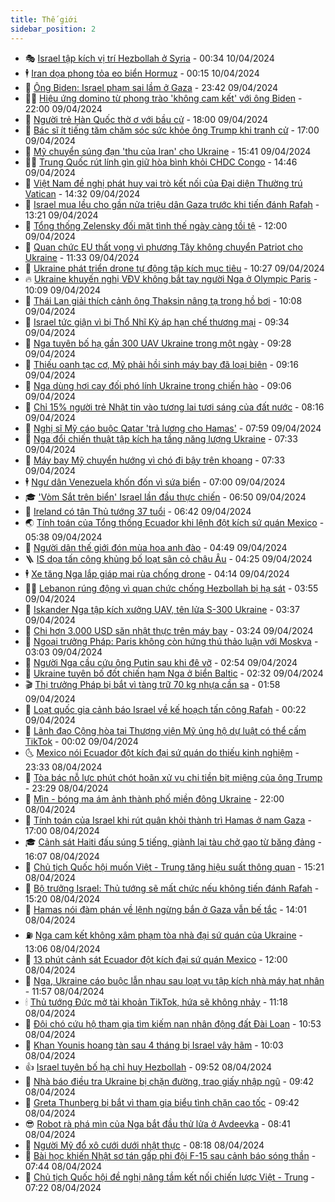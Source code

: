 ```yaml
---
title: Thế giới
sidebar_position: 2
---
```


<!-- vnexpress-the-gioi:START -->
- 🎭 [Israel tập kích vị trí Hezbollah ở Syria](https://vnexpress.net/israel-tap-kich-vi-tri-hezbollah-o-syria-4732446.html) - 00:34 10/04/2024
- 🕴 [Iran dọa phong tỏa eo biển Hormuz](https://vnexpress.net/iran-doa-phong-toa-eo-bien-hormuz-4732435.html) - 00:15 10/04/2024
- 🤭 [Ông Biden: Israel phạm sai lầm ở Gaza](https://vnexpress.net/ong-biden-israel-pham-sai-lam-o-gaza-4732436.html) - 23:42 09/04/2024
- 🧑‍💻 [Hiệu ứng domino từ phong trào &#39;không cam kết&#39; với ông Biden](https://vnexpress.net/hieu-ung-domino-tu-phong-trao-khong-cam-ket-voi-ong-biden-4723872.html) - 22:00 09/04/2024
- 🦏 [Người trẻ Hàn Quốc thờ ơ với bầu cử](https://vnexpress.net/nguoi-tre-han-quoc-tho-o-voi-bau-cu-4732299.html) - 18:00 09/04/2024
- 🦒 [Bác sĩ ít tiếng tăm chăm sóc sức khỏe ông Trump khi tranh cử](https://vnexpress.net/bac-si-it-tieng-tam-cham-soc-suc-khoe-ong-trump-khi-tranh-cu-4731993.html) - 17:00 09/04/2024
- 🌈 [Mỹ chuyển súng đạn &#39;thu của Iran&#39; cho Ukraine](https://vnexpress.net/my-chuyen-sung-dan-thu-cua-iran-cho-ukraine-4732379.html) - 15:41 09/04/2024
- 🧑‍🏫 [Trung Quốc rút lính gìn giữ hòa bình khỏi CHDC Congo](https://vnexpress.net/trung-quoc-rut-linh-gin-giu-hoa-binh-khoi-chdc-congo-4732388.html) - 14:46 09/04/2024
- 🐲 [Việt Nam đề nghị phát huy vai trò kết nối của Đại diện Thường trú Vatican](https://vnexpress.net/viet-nam-de-nghi-phat-huy-vai-tro-ket-noi-cua-dai-dien-thuong-tru-vatican-4732395.html) - 14:32 09/04/2024
- 🦒 [Israel mua lều cho gần nửa triệu dân Gaza trước khi tiến đánh Rafah](https://vnexpress.net/israel-mua-leu-cho-gan-nua-trieu-dan-gaza-truoc-khi-tien-danh-rafah-4732384.html) - 13:21 09/04/2024
- 🐻 [Tổng thống Zelensky đối mặt tình thế ngày càng tồi tệ](https://vnexpress.net/tong-thong-zelensky-doi-mat-tinh-the-ngay-cang-toi-te-4731561.html) - 12:00 09/04/2024
- 🚀 [Quan chức EU thất vọng vì phương Tây không chuyển Patriot cho Ukraine](https://vnexpress.net/quan-chuc-eu-that-vong-vi-phuong-tay-khong-chuyen-patriot-cho-ukraine-4732369.html) - 11:33 09/04/2024
- 🥰 [Ukraine phát triển drone tự động tập kích mục tiêu](https://vnexpress.net/ukraine-phat-trien-drone-tu-dong-tap-kich-muc-tieu-4732156.html) - 10:27 09/04/2024
- 🔥 [Ukraine khuyến nghị VĐV không bắt tay người Nga ở Olympic Paris](https://vnexpress.net/ukraine-khuyen-nghi-vdv-khong-bat-tay-nguoi-nga-o-olympic-paris-4732249.html) - 10:09 09/04/2024
- 🥳 [Thái Lan giải thích cảnh ông Thaksin nâng tạ trong hồ bơi](https://vnexpress.net/thai-lan-giai-thich-canh-ong-thaksin-nang-ta-trong-ho-boi-4732290.html) - 10:08 09/04/2024
- 💼 [Israel tức giận vì bị Thổ Nhĩ Kỳ áp hạn chế thương mại](https://vnexpress.net/israel-tuc-gian-vi-bi-tho-nhi-ky-ap-han-che-thuong-mai-4732285.html) - 09:34 09/04/2024
- 🤡 [Nga tuyên bố hạ gần 300 UAV Ukraine trong một ngày](https://vnexpress.net/nga-tuyen-bo-ha-gan-300-uav-ukraine-trong-mot-ngay-4732241.html) - 09:28 09/04/2024
- 🌁 [Thiếu oanh tạc cơ, Mỹ phải hồi sinh máy bay đã loại biên](https://vnexpress.net/thieu-oanh-tac-co-my-phai-hoi-sinh-may-bay-da-loai-bien-4732275.html) - 09:16 09/04/2024
- 🤩 [Nga dùng hơi cay đối phó lính Ukraine trong chiến hào](https://vnexpress.net/nga-dung-hoi-cay-doi-pho-linh-ukraine-trong-chien-hao-4732229.html) - 09:06 09/04/2024
- 🎉 [Chỉ 15% người trẻ Nhật tin vào tương lai tươi sáng của đất nước](https://vnexpress.net/chi-15-nguoi-tre-nhat-tin-vao-tuong-lai-tuoi-sang-cua-dat-nuoc-4732204.html) - 08:16 09/04/2024
- 🎉 [Nghị sĩ Mỹ cáo buộc Qatar &#39;trả lương cho Hamas&#39;](https://vnexpress.net/nghi-si-my-cao-buoc-qatar-tra-luong-cho-hamas-4732177.html) - 07:59 09/04/2024
- 🌁 [Nga đổi chiến thuật tập kích hạ tầng năng lượng Ukraine](https://vnexpress.net/nga-doi-chien-thuat-tap-kich-ha-tang-nang-luong-ukraine-4732019.html) - 07:33 09/04/2024
- 🌊 [Máy bay Mỹ chuyển hướng vì chó đi bậy trên khoang](https://vnexpress.net/may-bay-my-chuyen-huong-vi-cho-di-bay-tren-khoang-4732084.html) - 07:33 09/04/2024
- 🕴 [Ngư dân Venezuela khốn đốn vì sứa biển](https://vnexpress.net/ngu-dan-venezuela-khon-don-vi-sua-bien-4732122.html) - 07:00 09/04/2024
- 🎓 [&#39;Vòm Sắt trên biển&#39; Israel lần đầu thực chiến](https://vnexpress.net/vom-sat-tren-bien-israel-lan-dau-thuc-chien-4732069.html) - 06:50 09/04/2024
- 🦩 [Ireland có tân Thủ tướng 37 tuổi](https://vnexpress.net/ireland-co-tan-thu-tuong-37-tuoi-4732134.html) - 06:42 09/04/2024
- 🌏 [Tính toán của Tổng thống Ecuador khi lệnh đột kích sứ quán Mexico](https://vnexpress.net/tinh-toan-cua-tong-thong-ecuador-khi-lenh-dot-kich-su-quan-mexico-4731566.html) - 05:38 09/04/2024
- 🌋 [Người dân thế giới đón mùa hoa anh đào](https://vnexpress.net/nguoi-dan-the-gioi-don-mua-hoa-anh-dao-4732017.html) - 04:49 09/04/2024
- 🪜 [IS dọa tấn công khủng bố loạt sân cỏ châu Âu](https://vnexpress.net/is-doa-tan-cong-khung-bo-loat-san-co-chau-au-4732094.html) - 04:25 09/04/2024
- 🕴 [Xe tăng Nga lắp giáp mai rùa chống drone](https://vnexpress.net/xe-tang-nga-lap-giap-mai-rua-chong-drone-4732016.html) - 04:14 09/04/2024
- 🧑‍🏫 [Lebanon rúng động vì quan chức chống Hezbollah bị hạ sát](https://vnexpress.net/lebanon-rung-dong-vi-quan-chuc-chong-hezbollah-bi-ha-sat-4732004.html) - 03:55 09/04/2024
- 🌮 [Iskander Nga tập kích xưởng UAV, tên lửa S-300 Ukraine](https://vnexpress.net/iskander-nga-tap-kich-xuong-uav-ten-lua-s-300-ukraine-4731997.html) - 03:37 09/04/2024
- 🚦 [Chi hơn 3.000 USD săn nhật thực trên máy bay](https://vnexpress.net/chi-hon-3-000-usd-san-nhat-thuc-tren-may-bay-4732031.html) - 03:24 09/04/2024
- 💫 [Ngoại trưởng Pháp: Paris không còn hứng thú thảo luận với Moskva](https://vnexpress.net/ngoai-truong-phap-paris-khong-con-hung-thu-thao-luan-voi-moskva-4732001.html) - 03:03 09/04/2024
- 🤡 [Người Nga cầu cứu ông Putin sau khi đê vỡ](https://vnexpress.net/nguoi-nga-cau-cuu-ong-putin-sau-khi-de-vo-4732014.html) - 02:54 09/04/2024
- 🦣 [Ukraine tuyên bố đốt chiến hạm Nga ở biển Baltic](https://vnexpress.net/ukraine-tuyen-bo-dot-chien-ham-nga-o-bien-baltic-4732003.html) - 02:32 09/04/2024
- 🎬 [Thị trưởng Pháp bị bắt vì tàng trữ 70 kg nhựa cần sa](https://vnexpress.net/thi-truong-phap-bi-bat-vi-tang-tru-70-kg-nhua-can-sa-4732008.html) - 01:58 09/04/2024
- 🎉 [Loạt quốc gia cảnh báo Israel về kế hoạch tấn công Rafah](https://vnexpress.net/loat-quoc-gia-canh-bao-israel-ve-ke-hoach-tan-cong-rafah-4731973.html) - 00:22 09/04/2024
- 🎡 [Lãnh đạo Cộng hòa tại Thượng viện Mỹ ủng hộ dự luật có thể cấm TikTok](https://vnexpress.net/lanh-dao-cong-hoa-tai-thuong-vien-my-ung-ho-du-luat-co-the-cam-tiktok-4731971.html) - 00:02 09/04/2024
- 🌜 [Mexico nói Ecuador đột kích đại sứ quán do thiếu kinh nghiệm](https://vnexpress.net/mexico-noi-ecuador-dot-kich-dai-su-quan-do-thieu-kinh-nghiem-4731964.html) - 23:33 08/04/2024
- 🎡 [Tòa bác nỗ lực phút chót hoãn xử vụ chi tiền bịt miệng của ông Trump](https://vnexpress.net/toa-bac-no-luc-phut-chot-hoan-xu-vu-chi-tien-bit-mieng-cua-ong-trump-4731958.html) - 23:29 08/04/2024
- 🤗 [Mìn - bóng ma ám ảnh thành phố miền đông Ukraine](https://vnexpress.net/min-bong-ma-am-anh-thanh-pho-mien-dong-ukraine-4731772.html) - 22:00 08/04/2024
- 🦩 [Tính toán của Israel khi rút quân khỏi thành trì Hamas ở nam Gaza](https://vnexpress.net/tinh-toan-cua-israel-khi-rut-quan-khoi-thanh-tri-hamas-o-nam-gaza-4731626.html) - 17:00 08/04/2024
- 🎓 [Cảnh sát Haiti đấu súng 5 tiếng, giành lại tàu chở gạo từ băng đảng](https://vnexpress.net/canh-sat-haiti-dau-sung-5-tieng-gianh-lai-tau-cho-gao-tu-bang-dang-4731942.html) - 16:07 08/04/2024
- 🌁 [Chủ tịch Quốc hội muốn Việt - Trung tăng hiệu suất thông quan](https://vnexpress.net/chu-tich-quoc-hoi-muon-viet-trung-tang-hieu-suat-thong-quan-4731928.html) - 15:21 08/04/2024
- 🤩 [Bộ trưởng Israel: Thủ tướng sẽ mất chức nếu không tiến đánh Rafah](https://vnexpress.net/bo-truong-israel-thu-tuong-se-mat-chuc-neu-khong-tien-danh-rafah-4731922.html) - 15:20 08/04/2024
- 👹 [Hamas nói đàm phán về lệnh ngừng bắn ở Gaza vẫn bế tắc](https://vnexpress.net/hamas-noi-dam-phan-ve-lenh-ngung-ban-o-gaza-van-be-tac-4731924.html) - 14:01 08/04/2024
- ⛽️ [Nga cam kết không xâm phạm tòa nhà đại sứ quán của Ukraine](https://vnexpress.net/nga-cam-ket-khong-xam-pham-toa-nha-dai-su-quan-cua-ukraine-4731906.html) - 13:06 08/04/2024
- 🚀 [13 phút cảnh sát Ecuador đột kích đại sứ quán Mexico](https://vnexpress.net/13-phut-canh-sat-ecuador-dot-kich-dai-su-quan-mexico-4731581.html) - 12:00 08/04/2024
- 🎡 [Nga, Ukraine cáo buộc lẫn nhau sau loạt vụ tập kích nhà máy hạt nhân](https://vnexpress.net/nga-ukraine-cao-buoc-lan-nhau-sau-loat-vu-tap-kich-nha-may-hat-nhan-4731873.html) - 11:57 08/04/2024
- 🕯 [Thủ tướng Đức mở tài khoản TikTok, hứa sẽ không nhảy](https://vnexpress.net/thu-tuong-duc-mo-tai-khoan-tiktok-hua-se-khong-nhay-4731885.html) - 11:18 08/04/2024
- 🐻 [Đội chó cứu hộ tham gia tìm kiếm nạn nhân động đất Đài Loan](https://vnexpress.net/doi-cho-cuu-ho-tham-gia-tim-kiem-nan-nhan-dong-dat-dai-loan-4731858.html) - 10:53 08/04/2024
- 🚦 [Khan Younis hoang tàn sau 4 tháng bị Israel vây hãm](https://vnexpress.net/khan-younis-hoang-tan-sau-4-thang-bi-israel-vay-ham-4731736.html) - 10:03 08/04/2024
- 👍 [Israel tuyên bố hạ chỉ huy Hezbollah](https://vnexpress.net/israel-tuyen-bo-ha-chi-huy-hezbollah-4731809.html) - 09:52 08/04/2024
- 🚀 [Nhà báo điều tra Ukraine bị chặn đường, trao giấy nhập ngũ](https://vnexpress.net/nha-bao-dieu-tra-ukraine-bi-chan-duong-trao-giay-nhap-ngu-4731782.html) - 09:42 08/04/2024
- 🌮 [Greta Thunberg bị bắt vì tham gia biểu tình chặn cao tốc](https://vnexpress.net/greta-thunberg-bi-bat-vi-tham-gia-bieu-tinh-chan-cao-toc-4731683.html) - 09:42 08/04/2024
- 😎 [Robot rà phá mìn của Nga bắt đầu thử lửa ở Avdeevka](https://vnexpress.net/robot-ra-pha-min-cua-nga-bat-dau-thu-lua-o-avdeevka-4731766.html) - 08:41 08/04/2024
- 🐲 [Người Mỹ đổ xô cưới dưới nhật thực](https://vnexpress.net/nguoi-my-do-xo-cuoi-duoi-nhat-thuc-4731617.html) - 08:18 08/04/2024
- 💫 [Bài học khiến Nhật sơ tán gấp phi đội F-15 sau cảnh báo sóng thần](https://vnexpress.net/bai-hoc-khien-nhat-so-tan-gap-phi-doi-f-15-sau-canh-bao-song-than-4731675.html) - 07:44 08/04/2024
- 👀 [Chủ tịch Quốc hội đề nghị nâng tầm kết nối chiến lược Việt - Trung](https://vnexpress.net/chu-tich-quoc-hoi-de-nghi-nang-tam-ket-noi-chien-luoc-viet-trung-4731703.html) - 07:22 08/04/2024<!-- vnexpress-the-gioi:END -->